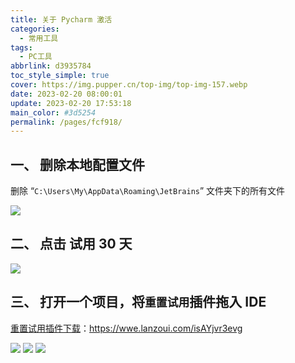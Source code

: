 ```yaml
---
title: 关于 Pycharm 激活
categories: 
  - 常用工具
tags: 
  - PC工具
abbrlink: d3935784
toc_style_simple: true
cover: https://img.pupper.cn/top-img/top-img-157.webp
date: 2023-02-20 08:00:01
update: 2023-02-20 17:53:18
main_color: #3d5254
permalink: /pages/fcf918/
---
```


## 一、 删除本地配置文件

删除 “`C:\Users\My\AppData\Roaming\JetBrains`” 文件夹下的所有文件

![](https://img.pupper.cn/img/20220726111902.png)
## 二、 点击 试用 30 天

![](https://img.pupper.cn/img/20220726111924.png)
## 三、 打开一个项目，将`重置试用`插件拖入 IDE

[重置试用插件下载](https://wwe.lanzoui.com/isAYjvr3evg)：https://wwe.lanzoui.com/isAYjvr3evg

![](https://img.pupper.cn/img/20220726112000.png)
![](https://img.pupper.cn/img/20220726112023.png)
![](https://img.pupper.cn/img/20220726112044.png)
